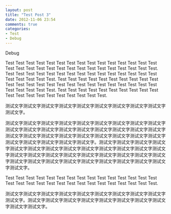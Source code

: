 ```yaml
---
layout: post
title: "Test Post 3"
date: 2012-11-06 23:54
comments: true
categories: 
- Test
- Debug
---
```


Debug

Test Test Test Test Test Test Test Test Test Test Test Test Test Test Test Test Test Test Test Test Test Test Test Test Test Test Test Test Test Test. Test Test Test Test Test Test Test Test Test Test Test Test Test Test Test Test Test Test Test Test. Test Test Test Test Test Test Test Test Test Test Test Test Test Test Test Test Test Test Test Test Test Test Test Test Test Test Test Test Test Test. Test Test Test Test Test Test Test Test Test Test Test Test Test Test Test Test Test Test Test Test. 

测试文字测试文字测试文字测试文字测试文字测试文字测试文字测试文字测试文字测试文字。

测试文字测试文字测试文字测试文字测试文字测试文字测试文字测试文字测试文字测试文字测试文字测试文字测试文字测试文字测试文字测试文字测试文字测试文字测试文字测试文字测试文字测试文字测试文字测试文字测试文字测试文字测试文字测试文字测试文字测试文字测试文字测试文字。测试文字测试文字测试文字测试文字测试文字测试文字测试文字测试文字测试文字测试文字测试文字测试文字测试文字测试文字测试文字测试文字测试文字测试文字测试文字测试文字测试文字测试文字测试文字测试文字测试文字测试文字测试文字测试文字测试文字测试文字测试文字测试文字。

Test Test Test Test Test Test Test Test Test Test Test Test Test Test Test Test Test Test Test Test Test Test Test Test Test Test Test Test Test Test.

测试文字测试文字测试文字测试文字测试文字测试文字测试文字测试文字测试文字测试文字。测试文字测试文字测试文字测试文字测试文字测试文字测试文字测试文字测试文字测试文字。

